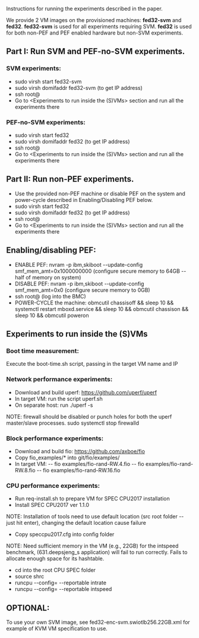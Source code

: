 Instructions for running the experiments described in the paper.

We provide 2 VM images on the provisioned machines: **fed32-svm** and **fed32**. **fed32-svm** is used for all experiments requiring SVM. **fed32** is used for both non-PEF and PEF enabled hardware but non-SVM experiments.

## Part I: Run SVM and PEF-no-SVM experiments.

### SVM experiments:
- sudo virsh start fed32-svm
- sudo virsh domifaddr fed32-svm (to get IP address)
- ssh root@<fed32-svm IP>
- Go to <Experiments to run inside the (S)VMs> section and run all the experiments there

### PEF-no-SVM experiments:
- sudo virsh start fed32
- sudo virsh domifaddr fed32 (to get IP address)
- ssh root@<fed32 IP>
- Go to <Experiments to run inside the (S)VMs> section and run all the experiments there

## Part II: Run non-PEF experiments.

- Use the provided non-PEF machine or disable PEF on the system and power-cycle described in Enabling/Disabling PEF below.
- sudo virsh start fed32
- sudo virsh domifaddr fed32 (to get IP address)
- ssh root@<fed32 IP>
- Go to <Experiments to run inside the (S)VMs> section and run all the experiments there

## Enabling/disabling PEF:
- ENABLE PEF: nvram -p ibm,skiboot --update-config smf\_mem\_amt=0x1000000000 (configure secure memory to 64GB -- half of memory on system)
- DISABLE PEF: nvram -p ibm,skiboot --update-config smf\_mem\_amt=0x0 (configure secure memory to 0GB)
- ssh root@<hostname> (log into the BMC)
- POWER-CYCLE the machine: obmcutil chassisoff && sleep 10 && systemctl restart mboxd.service && sleep 10 && obmcutil chassison && sleep 10 && obmcutil poweron 

## Experiments to run inside the (S)VMs

### Boot time measurement:
Execute the boot-time.sh script, passing in the target VM name and IP

### Network performance experiments:
- Download and build uperf: https://github.com/uperf/uperf
- In target VM: run the script uperf.sh
- On separate host: run ./uperf -s

NOTE: firewall should be disabled or punch holes for both the uperf master/slave processes.
sudo systemctl stop firewalld

### Block performance experiments:
- Download and build fio: https://github.com/axboe/fio
- Copy fio\_examples/\* into git/fio/examples/
- In target VM:
  -- fio examples/fio-rand-RW.4.fio
  -- fio examples/fio-rand-RW.8.fio
  -- fio examples/fio-rand-RW.16.fio

### CPU performance experiments:
- Run req-install.sh to prepare VM for SPEC CPU2017 installation
- Install SPEC CPU2017 ver 1.1.0

NOTE: Installation of tools need to use default location (src root folder -- just hit enter), changing the default location cause failure
- Copy speccpu2017.cfg into config folder

NOTE: Need sufficient memory in the VM (e.g., 22GB) for the intspeed benchmark, (631.deepsjeng\_s application) will fail to run correctly. Fails to allocate enough space for its hashtable.
- cd into the root CPU SPEC folder
- source shrc
- runcpu --config=<config file name> --reportable intrate
- runcpu --config=<config file name> --reportable intspeed


## OPTIONAL:
To use your own SVM image, see fed32-enc-svm.swiotlb256.22GB.xml for example of KVM VM specification to use.
